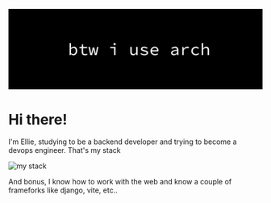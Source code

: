 ![Banner](back3.png)


#  Hi there!

I'm Ellie, studying to be a backend developer and trying to become a devops engineer. That's my stack 

![my stack](https://go-skill-icons.vercel.app/api/icons?i=ansible,linux,bash,mysql,docker,golang,kubernetes,terraform,postgresql,nginx,nodejs,mongodb&titles=true)


And bonus, I know how to work with the web and know a couple of frameforks like django, vite, etc..
